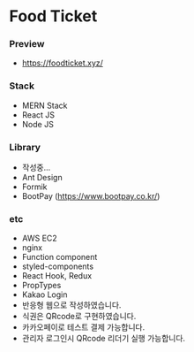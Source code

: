 # Food Ticket

### Preview
-   https://foodticket.xyz/

### Stack
-   MERN Stack
-   React JS
-   Node JS

### Library
-   작성중...
-   Ant Design
-   Formik
-   BootPay (https://www.bootpay.co.kr/)

### etc
-   AWS EC2
-   nginx
-   Function component
-   styled-components
-   React Hook, Redux
-   PropTypes
-   Kakao Login
-   반응형 웹으로 작성하였습니다.
-   식권은 QRcode로 구현하였습니다.
-   카카오페이로 테스트 결제 가능합니다.
-   관리자 로그인시 QRcode 리더기 실행 가능합니다.
